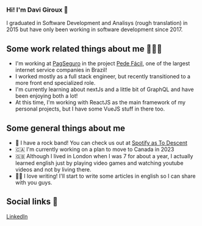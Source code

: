 ### Hi! I'm Davi Giroux 👋
I graduated in Software Development and Analisys (rough translation) in 2015 but have only been working in software development since 2017.

## Some work related things about me 👨🏻‍💻
- I'm working at [PagSeguro](https://pagseguro.uol.com.br/) in the project [Pede Fácil](https://pedefacil.pagseguro.com.br/), one of the largest internet service companies in Brazil!
- I worked mostly as a full stack engineer, but recently transitioned to a more front end specialized role.
- I'm currently learning about nextJs and a little bit of GraphQL and have been enjoying both a lot!
- At this time, I'm working with ReactJS as the main framework of my personal projects, but I have some VueJS stuff in there too.

## Some general things about me 
- 🎸  I have a rock band! You can check us out at [Spotify as To Descent](https://open.spotify.com/artist/2kL0OVamLZTRvscqmBuPSC)
- 🇨🇦  I'm currently working on a plan to move to Canada in 2023
- 🇬🇧  Although I lived in London when I was 7 for about a year, I actually learned english just by playing video games and watching youtube videos and not by living there.
- ✍🏼  I love writing! I'll start to write some articles in english so I can share with you guys.

## Social links 🔗
[LinkedIn](https://www.linkedin.com/in/davi-alvarenga-028614119/?locale=en_US)

